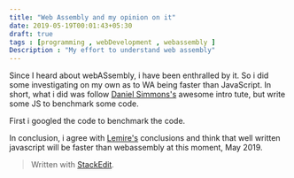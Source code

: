 ```yaml
---
title: "Web Assembly and my opinion on it"
date: 2019-05-19T00:01:43+05:30
draft: true
tags : [programming , webDevelopment , webassembly ]
Description : "My effort to understand web assembly"
---
```

Since I heard about webASsembly, i have been enthralled by it. So i did some investigating on my own as to WA being faster than JavaScript. 
In short, what i did was follow [Daniel Simmons's](https://medium.freecodecamp.org/get-started-with-webassembly-using-only-14-lines-of-javascript-b37b6aaca1e4) awesome intro tute, but write some JS to benchmark some code.  
  
First i googled the code to benchmark the code.
  

In conclusion, i agree with [Lemire's](https://lemire.me/blog/2018/10/23/is-webassembly-faster-than-javascript/) conclusions and think that well written javascript will be faster than webassembly at this moment, May 2019.
> Written with [StackEdit](https://stackedit.io/).
<!--stackedit_data:
eyJoaXN0b3J5IjpbMjA4Mzc4MzQyNCwtMTM5NjQzNzQyNCwtOD
Y5NzUyODgwXX0=
-->